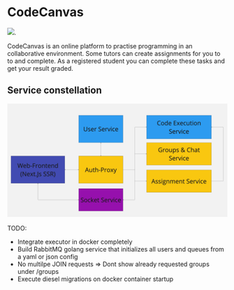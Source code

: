 # CodeCanvas

[![](https://tokei.rs/b1/github/MathisBurger/CodeCanvas?category=lines)](https://github.com/XAMPPRocky/tokei).

CodeCanvas is an online platform to practise programming in an collaborative environment. 
Some tutors can create assignments for you to to and complete. As a registered student you can complete these tasks and get your result graded. 


## Service constellation

![Service Constellation](media/constellation.jpg)


TODO:
- Integrate executor in docker completely
- Build RabbitMQ golang service that initializes all users and queues from a yaml or json config
- No multilpe JOIN requests => Dont show already requested groups under /groups
- Execute diesel migrations on docker container startup